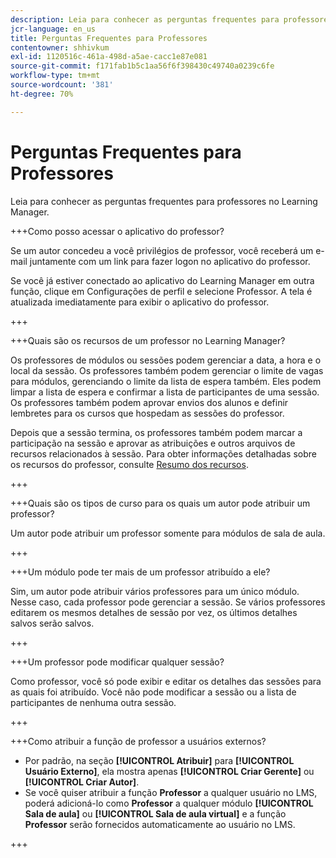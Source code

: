 ```yaml
---
description: Leia para conhecer as perguntas frequentes para professores no Learning Manager.
jcr-language: en_us
title: Perguntas Frequentes para Professores
contentowner: shhivkum
exl-id: 1120516c-461a-498d-a5ae-cacc1e87e081
source-git-commit: f171fab1b5c1aa56f6f398430c49740a0239c6fe
workflow-type: tm+mt
source-wordcount: '381'
ht-degree: 70%

---
```


# Perguntas Frequentes para Professores

Leia para conhecer as perguntas frequentes para professores no Learning Manager.

+++Como posso acessar o aplicativo do professor?

Se um autor concedeu a você privilégios de professor, você receberá um e-mail juntamente com um link para fazer logon no aplicativo do professor.

Se você já estiver conectado ao aplicativo do Learning Manager em outra função, clique em Configurações de perfil e selecione Professor. A tela é atualizada imediatamente para exibir o aplicativo do professor.

+++

+++Quais são os recursos de um professor no Learning Manager?

Os professores de módulos ou sessões podem gerenciar a data, a hora e o local da sessão. Os professores também podem gerenciar o limite de vagas para módulos, gerenciando o limite da lista de espera também. Eles podem limpar a lista de espera e confirmar a lista de participantes de uma sessão. Os professores também podem aprovar envios dos alunos e definir lembretes para os cursos que hospedam as sessões do professor.

Depois que a sessão termina, os professores também podem marcar a participação na sessão e aprovar as atribuições e outros arquivos de recursos relacionados à sessão. Para obter informações detalhadas sobre os recursos do professor, consulte [Resumo dos recursos](feature-summary/modules.md).

+++

+++Quais são os tipos de curso para os quais um autor pode atribuir um professor?

Um autor pode atribuir um professor somente para módulos de sala de aula.

+++

+++Um módulo pode ter mais de um professor atribuído a ele?

Sim, um autor pode atribuir vários professores para um único módulo. Nesse caso, cada professor pode gerenciar a sessão. Se vários professores editarem os mesmos detalhes de sessão por vez, os últimos detalhes salvos serão salvos.

+++

+++Um professor pode modificar qualquer sessão?

Como professor, você só pode exibir e editar os detalhes das sessões para as quais foi atribuído. Você não pode modificar a sessão ou a lista de participantes de nenhuma outra sessão.

+++

+++Como atribuir a função de professor a usuários externos?

* Por padrão, na seção **[!UICONTROL Atribuir]** para **[!UICONTROL Usuário Externo]**, ela mostra apenas **[!UICONTROL Criar Gerente]** ou **[!UICONTROL Criar Autor]**.
* Se você quiser atribuir a função **Professor** a qualquer usuário no LMS, poderá adicioná-lo como **Professor** a qualquer módulo **[!UICONTROL Sala de aula]** ou **[!UICONTROL Sala de aula virtual]** e a função **Professor** serão fornecidos automaticamente ao usuário no LMS.

+++
